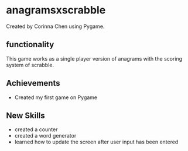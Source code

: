 # anagramsxscrabble

Created by Corinna Chen using Pygame.

## functionality 
This game works as a single player version of anagrams with the scoring system of scrabble. 

## Achievements
  - Created my first game on Pygame

## New Skills
  - created a counter
  - created a word generator 
  - learned how to update the screen after user input has been entered
